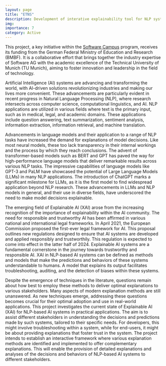 ```yaml
---
layout: page
title: "ETNS"
description: Development of interative explainability tool for NLP systems
img:
importance: 7
category: Active
---
```

This project, a key initiative within the [Software Campus](https://softwarecampus.de/) program, receives its funding from the German Federal Ministry of Education and Research (BMBF). It is a collaborative effort that brings together the industry expertise of Software AG with the academic excellence of the Technical University of Munich (TU Munich), aiming to foster innovation and leadership in the field of technology.

Artificial Intelligence (AI) systems are advancing and transforming the world, with AI-driven solutions revolutionizing industries and making our lives more convenient. These advancements are particularly evident in recent progress in Natural Language Processing (NLP), where research intersects across computer science, computational linguistics, and AI. NLP applications are utilized in various fields where text is the primary input, such as in medical, legal, and academic domains. These applications include question answering, text summarization, sentiment analysis, information extraction, information retrieval, and machine translation. 

Advancements in language models and their application to a range of NLP tasks have increased the demand for explanations of model decisions. Like most neural models, these too lack transparency in their internal workings and the process by which they reach conclusions. The advent of transformer-based models such as BERT and GPT has paved the way for high-performance language models that deliver remarkable results across various NLP tasks. The impressive capabilities of language models like GPT-3 and PaLM have showcased the potential of Large Language Models (LLMs) in many NLP applications. The introduction of ChatGPT marks a significant milestone for LLMs, as it is the first model to find widespread application beyond NLP research. These advancements in LLMs and NLP models in general, and their use in diverse fields, have underscored the need to make model decisions explainable.

The emerging field of Explainable AI (XAI) arose from the increasing recognition of the importance of explainability within the AI community. The need for responsible and trustworthy AI has been affirmed in various national and international legal frameworks. In April 2021, the European Commission proposed the first-ever legal framework for AI. This proposal outlines new regulations designed to ensure that AI systems are developed and applied responsibly and trustworthily. This regulation is expected to come into effect in the latter half of 2024. Explainable AI systems are a fundamental cornerstone in the journey towards trustworthy and responsible AI. XAI in NLP-based AI systems can be defined as methods and models that make the predictions and behaviors of these systems understandable to humans. A model that explains its output facilitates troubleshooting, auditing, and the detection of biases within these systems.

Despite the emergence of techniques in the literature, questions remain about how best to employ these methods to deliver optimal explanations to various stakeholders. Many aspects of modern explanation methods are still unanswered. As new techniques emerge, addressing these questions becomes crucial for their optimal adoption and use in real-world applications. This project investigates the current state of Explainable AI (XAI) for NLP-based AI systems in practical applications. The aim is to assist different stakeholders in understanding the decisions and predictions made by such systems, tailored to their specific needs. For developers, this might involve troubleshooting within a system, while for end-users, it might be about providing explanations that foster trust in the system. The project intends to establish an interactive framework where various explanation methods are identified and implemented to offer complementary explanations. This will enable the provision of detailed explanations and analyses of the decisions and behaviors of NLP-based AI systems to different stakeholders.